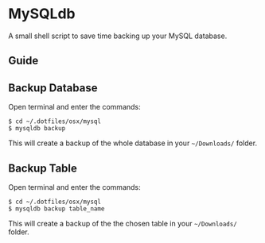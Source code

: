 # MySQLdb

A small shell script to save time backing up your MySQL database.

## Guide


## Backup Database

Open terminal and enter the commands:

```
$ cd ~/.dotfiles/osx/mysql
$ mysqldb backup
```

This will create a backup of the whole database in your `~/Downloads/` folder.

## Backup Table

Open terminal and enter the commands:

```
$ cd ~/.dotfiles/osx/mysql
$ mysqldb backup table_name
```

This will create a backup of the the chosen table in your `~/Downloads/` folder.